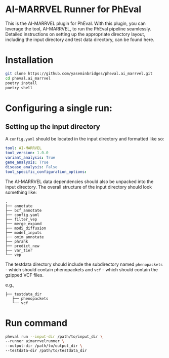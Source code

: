 # AI-MARRVEL Runner for PhEval

This is the AI-MARRVEL plugin for PhEval. With this plugin, you can leverage the tool, AI-MARRVEL, to run the PhEval pipeline seamlessly. Detailed instructions on setting up the appropriate directory layout, including the input directory and test data directory, can be found here.
# Installation

```bash
git clone https://github.com/yaseminbridges/pheval.ai_marrvel.git
cd pheval.ai_marrvel
poetry install
poetry shell
```

# Configuring a single run:

## Setting up the input directory
A `config.yaml` should be located in the input directory and formatted like so:

```yaml
tool: AI-MARRVEL
tool_version: 1.0.0
variant_analysis: True
gene_analysis: True
disease_analysis: False
tool_specific_configuration_options:
```

The AI-MARRVEL data dependencies should also be unpacked into the input directory. The overall structure of the input directory should look something like:

```tree
.
├── annotate
├── bcf_annotate 
├── config.yaml
├── filter_vep
├── merge_expand
├── mod5_diffusion
├── model_inputs
├── omim_annotate
├── phrank
├── predict_new 
├── var_tier 
└── vep 
```

The testdata directory should include the subdirectory named `phenopackets` - which should contain phenopackets and `vcf` - which should contain the gzipped VCF files.

e.g.,

```tree
├── testdata_dir
   ├── phenopackets
   └── vcf
```
# Run command

```bash
pheval run --input-dir /path/to/input_dir \
--runner aimarrvelrunner \
--output-dir /path/to/output_dir \
--testdata-dir /path/to/testdata_dir
```